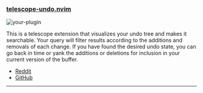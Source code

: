 <h3 id="telescope-undo.nvim">
  <a href="#telescope-undo.nvim">
    <span class="icon-text">
      <span class="icon">
        <i class="fa-solid fa-book"></i>
      </span>
    </span>
    <span>telescope-undo.nvim</span>
  </a>
</h3>

![your-plugin](https://user-images.githubusercontent.com/4604331/208297854-df5a104a-2fc1-4411-9f5f-5e40454d8dac.png)

This is a telescope extension that visualizes your undo tree and makes it searchable. Your query will filter results according to the additions and removals of each change. If you have found the desired undo state, you can go back in time or yank the additions or deletions for inclusion in your current version of the buffer.

- [Reddit](https://old.reddit.com/r/neovim/comments/znjp56/new_plugin_telescope_extension_to_view_and_search/)
- [GitHub](https://github.com/debugloop/telescope-undo.nvim)

---

